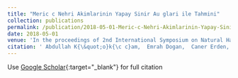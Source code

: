 ```yaml
---
title: "Meric c Nehri Akimlarinin Yapay Sinir Au glari ile Tahmini"
collection: publications
permalink: /publication/2018-05-01-Meric-c-Nehri-Akimlarinin-Yapay-Sinir-Au-glari-ile
date: 2018-05-01
venue: 'In the proceedings of 2nd International Symposium on Natural Hazards and Disaster Management'
citation: ' Abdullah K{\&quot;o}k{\c c}am,  Emrah Dogan,  Caner Erden, &quot;Meric c Nehri Akimlarinin Yapay Sinir Au glari ile Tahmini.&quot; In the proceedings of 2nd International Symposium on Natural Hazards and Disaster Management, 2018.'
---
```

Use [Google Scholar](https://scholar.google.com/scholar?q=Meric+c+Nehri+Akimlarinin+Yapay+Sinir+Au+glari+ile+Tahmini){:target="_blank"} for full citation